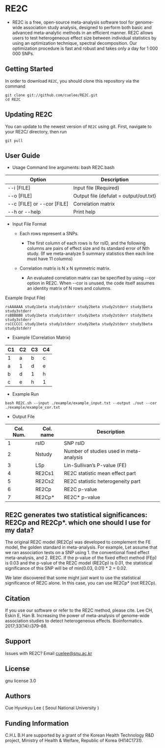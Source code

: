 # RE2C

- RE2C is a free, open-source meta-analysis software tool for genome-wide association study analysis, designed to perform both basic and advanced meta-analytic methods in an efficient manner. RE2C allows users to test heterogeneous effect size between individual statistics by using an optimization technique, spectral decomposition. Our optimization procedure is fast and robust and takes only a day for 1 000 000 SNPs.

## Getting Started

In order to download `RE2C`, you should clone this repository via the command
```
git clone git://github.com/cuelee/RE2C.git
cd RE2C
```

## Updating RE2C
You can update to the newest version of `RE2C` using git. First, navigate to your RE2C/ directory, then run
```
git pull
```

## User Guide
- Usage 
Command line arguments: bash RE2C.bash

|Option|Description|
|---|---|
|--i [FILE]|Input file (Required)|
|--o [FILE]|Output file (defulat = output/out.txt)|
|--c [FILE] or --cor [FILE]|Correlation matrix|
|--h or --help|Print help|

- Input File Format 

	+ Each rows represent a SNPs. 
		+ The first column of each rows is for rsID, 
and the following columns are pairs of effect size and its standard error of Nth study. (If we meta-analyze 5 summary statistics then each line must have 11 columns)

	+ Correlation matrix is N x N symmetric matrix. 
		+ An evaluated correlation matrix can be specified by using --cor option in RE2C. When --cor is unused, the code itself assumes an identity matrix of N rows and columns.

Example (Input File)
```
rsAAAAAA study1beta study1stderr study2beta study2stderr study3beta study3stderr
rsBBBBBB study1beta study1stderr study2beta study2stderr study3beta study3stderr
rsCCCCCC study1beta study1stderr study2beta study2stderr study3beta study3stderr
```
- Example (Correlation Matrix)

|C1|C2|C3|C4|
|---|---|---|---|
|1|a|b|c|
|a|1|d|e|
|b|d|1|h|
|c|e|h|1|

- Example Run
```
bash RE2C.sh --input ./example/example_input.txt --output ./out --cor ./example/example_cor.txt
```

- Output File

|Col. Num.|Col. name|Description|
|---|---|---|
|1|rsID|SNP rsID|
|2|Nstudy|Number of studies used in meta-analysis|
|3|LSp|Lin-Sullivan’s P-value (FE)|
|4|RE2Cs1|RE2C statistic mean effect part|
|5|RE2Cs2|RE2C statistic heterogeneity part|
|6|RE2Cp|RE2C p-value|
|7|RE2Cp*|RE2C* p-value|

## RE2C generates two statistical significances: RE2Cp and RE2Cp*. which one should I use for my data?

The original RE2C model (RE2Cp) was developed to complement the FE model, the golden standard in meta-analysis. For example, Let assume that we ran association tests on a SNP using 1. the conventional fixed effect meta-analysis, and 2. RE2C. If the p-value of the fixed effect method (FEp) is 0.03 and the p-value of the RE2C model (RE2Cp) is 0.01, the statistical significance of this SNP will be of min(0.03, 0.01) * 2 = 0.02.

We later discovered that some might just want to use the statistical significance of RE2C alone. In this case, you can use RE2Cp* (not RE2Cp).

## Citation

If you use our software or refer to the RE2C method, please cite.
Lee CH, Eskin E, Han B. Increasing the power of meta-analysis of genome-wide association studies to detect heterogeneous effects. Bioinformatics. 2017;33(14):i379–88. 

## Support

Issues with RE2C? Email cuelee@snu.ac.kr

## License 

gnu license 3.0

## Authors

Cue Hyunkyu Lee ( Seoul National University )

## Funding Information

C.H.L B.H are supported by a grant of the Korean Health Technology R&D project, Ministry of Health & Welfare,
Republic of Korea (Hl14C1731).

